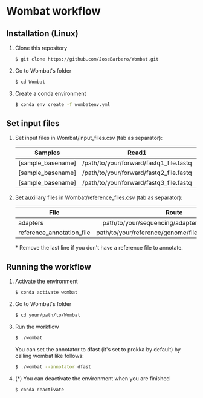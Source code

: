 # Wombat workflow

## Installation (Linux)

1. Clone this repository
    ```bash
    $ git clone https://github.com/JoseBarbero/Wombat.git
    ```
1. Go to Wombat's folder
    ```bash
    $ cd Wombat
    ```
1. Create a conda environment
    ```bash
    $ conda env create -f wombatenv.yml 
    ```
    
## Set input files 

1.  Set input files in Wombat/input_files.csv (tab as separator):

    | Samples        | Read1           | Read2  |
    | ------------- |:-------------:| -----:|
    | [sample_basename]  | /path/to/your/forward/fastq1_file.fastq | /path/to/your/reverse/fastq1_file.fastq |
    | [sample_basename]  | /path/to/your/forward/fastq2_file.fastq | /path/to/your/reverse/fastq2_file.fastq |
    | [sample_basename]  | /path/to/your/forward/fastq3_file.fastq | /path/to/your/reverse/fastq3_file.fastq |
   
1.  Set auxiliary files in Wombat/reference_files.csv (tab as separator):

    | File        | Route           |
    | ------------- |:-------------:|
    | adapters  | path/to/your/sequencing/adapters/file/adapters.fa |
    | reference_annotation_file  | path/to/your/reference/genome/file/NCTC11168.fasta |
    
    \* Remove the last line if you don't have a reference file to annotate.

## Running the workflow

1. Activate the environment
    ```bash
    $ conda activate wombat
    ```
1. Go to Wombat's folder
    ```bash
    $ cd your/path/to/Wombat
    ```
1. Run the workflow
    ```bash
    $ ./wombat
    ```
    You can set the annotator to dfast (it's set to prokka by default) by calling wombat like follows:
    ```bash
    $ ./wombat --annotator dfast
    ```
1. \(*) You can deactivate the environment when you are finished
    ```bash
    $ conda deactivate
    ```
